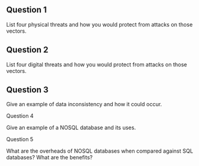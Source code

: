 ## Question 1

List four physical threats and how you would protect from attacks on those vectors.

## Question 2

List four digital threats and how you would protect from attacks on those vectors.

## Question 3 

Give an example of data inconsistency and how it could occur.

Question 4  

Give an example of a NOSQL database and its uses.

Question 5

What are the overheads of NOSQL databases when compared against SQL databases? What are the benefits?